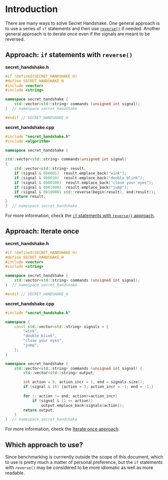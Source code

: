 # Introduction

There are many ways to solve Secret Handshake.
One general approach is to use a series of `if` statements and then use [`reverse()`][reverse] if needed.
Another general approach is to iterate once even if the signals are meant to be reversed.

## Approach: `if` statements with `reverse()`

**secret_handshake.h**
```cpp
#if !defined(SECRET_HANDSHAKE_H)
#define SECRET_HANDSHAKE_H
#include <vector>
#include <string>

namespace secret_handshake {
    std::vector<std::string> commands (unsigned int signal);
}  // namespace secret_handshake

#endif // SECRET_HANDSHAKE_H
```

**secret_handshake.cpp**
```cpp
#include "secret_handshake.h"
#include <algorithm>

namespace secret_handshake {

std::vector<std::string> commands(unsigned int signal)
{
    std::vector<std::string> result;
    if (signal & 0b0001)  result.emplace_back("wink");
    if (signal & 0b0010)  result.emplace_back("double blink");
    if (signal & 0b00100)  result.emplace_back("close your eyes");
    if (signal & 0b01000)  result.emplace_back("jump");
    if (signal & 0b10000) std::reverse(begin(result), end(result));
    return result;
}
}  // namespace secret_handshake
```

For more information, check the [`if` statements with `reverse()` approach][approach-if-statements-with-reverse].

## Approach: Iterate once

**secret_handshake.h**
```cpp
#if !defined(SECRET_HANDSHAKE_H)
#define SECRET_HANDSHAKE_H
#include <vector>
#include <string>

namespace secret_handshake {
    std::vector<std::string> commands (unsigned int signal);
}  // namespace secret_handshake

#endif // SECRET_HANDSHAKE_H
```

**secret_handshake.cpp**
```cpp
#include "secret_handshake.h"

namespace {
    const std::vector<std::string> signals = {
        "wink",
        "double blink",
        "close your eyes",
        "jump",
    };
}

namespace secret_handshake {
    std::vector<std::string> commands (unsigned int signal) {
        std::vector<std::string> output;

        int action = 0, action_incr = 1, end = signals.size();
        if (signal & 16) {action = 3; action_incr = -1; end = -1;}        
            
        for (; action != end; action+=action_incr)
            if (signal & (1 << action))
                output.emplace_back(signals[action]);
        return output;
    }
}  // namespace secret_handshake
```

For more information, check the [Iterate once approach][approach-iterate-once].

## Which approach to use?

Since benchmarking is currrently outside the scope of this document, which to use is pretty much a matter of personal preference,
but the `if` statements with `reverse()` may be considered to be more idiomatic as well as more readable.

[reverse]: https://en.cppreference.com/w/cpp/algorithm/reverse
[approach-if-statements-with-reverse]: https://exercism.org/tracks/cpp/exercises/secret-handshake/approaches/if-statements-with-reverse
[approach-iterate-once]: https://exercism.org/tracks/cpp/exercises/secret-handshake/approaches/iterate-once
